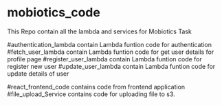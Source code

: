# mobiotics_code
 This Repo contain all the lambda and services for Mobiotics Task


#authentication_lambda contain Lambda funtion code for authentication
#fetch_user_lambda contain Lambda funtion code for get user details for profile page
#register_user_lambda contain Lambda funtion code for register new user
#update_user_lambda contain Lambda funtion code for update details of user

#react_frontend_code contains code from frontend application
#file_upload_Service contains code for uploading file to s3.

